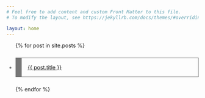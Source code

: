 ```yaml
---
# Feel free to add content and custom Front Matter to this file.
# To modify the layout, see https://jekyllrb.com/docs/themes/#overriding-theme-defaults

layout: home
---
```


<ul>
  {% for post in site.posts %}
    <li style="color: #0008; border: thin solid; border-left-width: 1rem; padding: 1rem; margin: 1.5rem 0rem;">
      <a href="{{ post.url }}">{{ post.title }}</a>
    </li>
  {% endfor %}
</ul>
